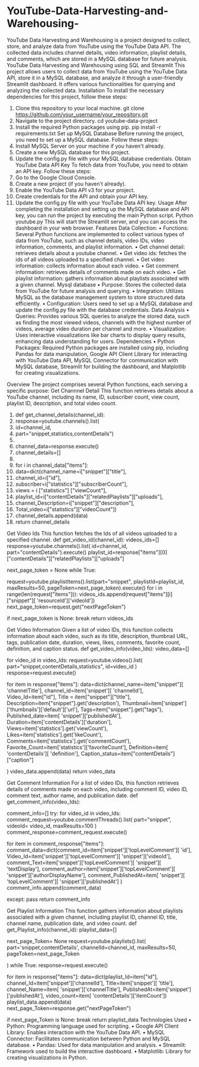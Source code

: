 # YouTube-Data-Harvesting-and-Warehousing-
YouTube Data Harvesting and Warehousing is a project designed to collect,  store, and analyze data from YouTube using the YouTube Data API.  The collected data includes channel details, video information, playlist details, and comments,  which are stored in a MySQL database for future analysis.
YouTube Data Harvesting and Warehousing using SQL and Streamlit
This project allows users to collect data from YouTube using the YouTube Data API, store it in a MySQL database, and analyze it through a user-friendly Streamlit dashboard. It offers various functionalities for querying and analyzing the collected data.
Installation
To install the necessary dependencies for this project, follow these steps:
1.	Clone this repository to your local machine.
git clone https://github.com/your_username/your_repository.git
2.	Navigate to the project directory.
cd youtube-data-project
3.	Install the required Python packages using pip.
pip install -r requirements.txt
Set up MySQL Database
Before running the project, you need to set up a MySQL database. Follow these steps:
1.	Install MySQL Server on your machine if you haven't already.
2.	Create a new MySQL database for this project.
3.	Update the config.py file with your MySQL database credentials.
Obtain YouTube Data API Key
To fetch data from YouTube, you need to obtain an API key. Follow these steps:
1.	Go to the Google Cloud Console.
2.	Create a new project (if you haven't already).
3.	Enable the YouTube Data API v3 for your project.
4.	Create credentials for the API and obtain your API key.
5.	Update the config.py file with your YouTube Data API key.
Usage
After completing the installation and setting up the MySQL database and API key, you can run the project by executing the main Python script.
Python youtube.py
This will start the Streamlit server, and you can access the dashboard in your web browser.
Features
Data Collection:
•	Functions: Several Python functions are implemented to collect various types of data from YouTube, such as channel details, video IDs, video information, comments, and playlist information.
•	Get channel detail: retrieves details about a youtube  channel.
•	Get video ids: fetches the ids of all videos uploaded to a specified channel.
•	Get video information: collects information about each video.
•	Get comment information: retrieves details of comments made on each video.
•	Get playlist information: gathers information about playlists associated with a given channel.
Mysql database 
•	Purpose: Stores the collected data from YouTube for future analysis and querying.
•	Integration: Utilizes MySQL as the database management system to store structured data efficiently.
•	Configuration: Users need to set up a MySQL database and update the config.py file with the database credentials.
 Data Analysis
•	Queries: Provides various SQL queries to analyze the stored data, such as finding the most viewed videos, channels with the highest number of videos, average video duration per channel and more.
•	Visualization: Uses interactive visualizations like bar charts to display query results, enhancing data understanding for users.
Dependencies
•	Python Packages: Required Python packages are installed using pip, including Pandas for data manipulation, Google API Client Library for interacting with YouTube Data API, MySQL Connector for communication with MySQL database, Streamlit for building the dashboard, and Matplotlib for creating visualizations.

Overview
The project comprises several Python  functions, each serving a specific purpose:
Get  Channnel  Detail
This function retrieves details about a YouTube channel, including its name, ID, subscriber count, view count, playlist ID, description, and total video count.
1.	def get_channel_details(channel_id):
2.	response=youtube.channels().list(
3.	id=channel_id,
4.	part="snippet,statistics,contentDetails")
5.	
6.	channel_data=response.execute()
7.	channel_details=[]
8.	
9.	for i in channel_data["items"]:
10.	data=dict(channel_name=i["snippet"]["title"],
11.	channel_id=i["id"],
12.	subscriber=i["statistics"]["subscriberCount"],
13.	views = i ["statistics"] ["viewCount"],
14.	playlist_id=i["contentDetails"]["relatedPlaylists"]["uploads"],
15.	channel_Description=i["snippet"]["description"],
16.	Total_video=i["statistics"]["videoCount"])
17.	channel_details.append(data)
18.	return channel_details



Get Video Ids
This function fetches the Ids of all videos uploaded to a specified channel.
def get_video_id(channel_id):
videos_ids=[]
response=youtube.channels().list(
id=channel_id,
part="contentDetails").execute()
playlist_id=response["items"][0]["contentDetails"]["relatedPlaylists"]["uploads"]

next_page_token = None
while True:


request=youtube.playlistItems().list(part="snippet",
playlistId=playlist_id,
maxResults=50,
pageToken=next_page_token).execute()
for i in range(len(request["items"])):
videos_ids.append(request["items"][i]["snippet"][ 'resourceId']['videoId'])
next_page_token=request.get("nextPageToken")

if next_page_token is None:
break
return videos_ids

Get Video Information
Given a list of video IDs, this function collects information about each video, such as its title, description, thumbnail URL, tags, publication date, duration, views, likes, comments, favorite count, definition, and caption status.
def get_video_info(video_Ids):
video_data=[]

for video_id in video_Ids:
request=youtube.videos().list(
part="snippet,contentDetails,statistics",
id=video_id
)
response=request.execute()

for item in response["items"]:
data=dict(channel_name=item["snippet"][ 'channelTitle'],
channel_id=item['snippet'][ 'channelId'],
Video_Id=item["id"],
Title = item["snippet"]["title"],
Description=item["snippet"].get('description'),
Thumbnail=item['snippet']['thumbnails']['default']['url'],
Tags=item["snippet"].get("tags"),
Published_date=item[ 'snippet']['publishedAt'],
Duration=item['contentDetails']['duration'],
Views=item['statistics'].get('viewCount'),
Likes=item['statistics'].get('likeCount'),
Comments=item['statistics'].get('commentCount'),
Favorite_Count=item['statistics']['favoriteCount'],
Definition=item[ 'contentDetails'][ 'definition'],
Caption_status=item["contentDetails"]["caption"]


)
video_data.append(data)
return video_data

Get Comment Information
For a list of video IDs, this function retrieves details of comments made on each video, including comment ID, video ID, comment text, author name, and publication date.
def get_comment_info(video_Ids):

comment_info=[]
try:
for video_id in video_Ids:
comment_request=youtube.commentThreads().list(
part="snippet",
videoId= video_id,
maxResults=100
)
comment_response=comment_request.execute()

for item in comment_response["items"]:
comment_data=dict(comment_id=item['snippet']['topLevelComment'][ 'id'],
Video_Id=item['snippet']['topLevelComment'][ 'snippet']['videoId'],
comment_Text=item['snippet']['topLevelComment'][ 'snippet'][ 'textDisplay'],
comment_author=item['snippet']['topLevelComment'][ 'snippet']['authorDisplayName'],
comment_PublishedAt=item[ 'snippet'][ 'topLevelComment'][ 'snippet']['publishedAt']
)
comment_info.append(comment_data)

except:
pass
return comment_info

Get Playlist Information
This function gathers information about playlists associated with a given channel, including playlist ID, channel ID, title, channel name, publication date, and video count.
def get_Playlist_info(channel_id):
playlist_data=[]

next_page_Token= None
request=youtube.playlists().list(
part='snippet,contentDetails',
channelId=channel_id,
maxResults=50,
pageToken=next_page_Token

)
while True:
response=request.execute()

for item in response["items"]:
data=dict(playlist_Id=item["id"],
channel_Id=item['snippet']['channelId'],
Title=item['snippet'][ 'title'],
channel_Name=item[ 'snippet']['channelTitle'],
PublishedAt=item['snippet']['publishedAt'],
video_count=item[ 'contentDetails']['itemCount'])
playlist_data.append(data)
next_page_Token=response.get("nextPageToken")

if next_page_Token is None:
break
return playlist_data
Technologies Used
•	Python: Programming language used for scripting.
•	Google API Client Library: Enables interaction with the YouTube Data API.
•	MySQL Connector: Facilitates communication between Python and MySQL database.
•	Pandas: Used for data manipulation and analysis.
•	Streamlit: Framework used to build the interactive dashboard.
•	Matplotlib: Library for creating visualizations in Python.



